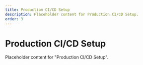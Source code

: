 ```yaml
---
title: Production CI/CD Setup
description: Placeholder content for Production CI/CD Setup.
order: 3
---
```


# Production CI/CD Setup

Placeholder content for "Production CI/CD Setup".

